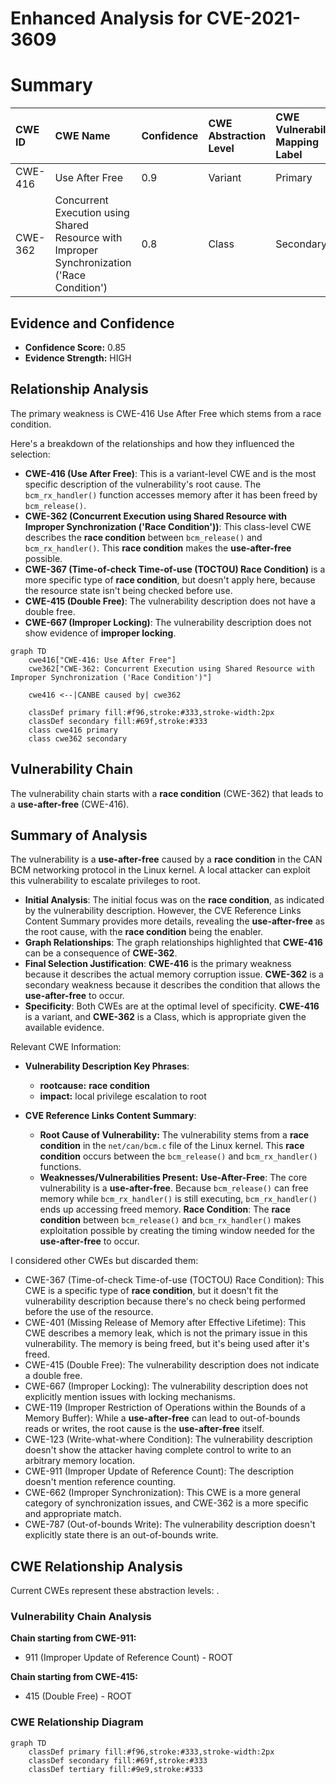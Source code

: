 # Enhanced Analysis for CVE-2021-3609

# Summary
| CWE ID  | CWE Name                                                                                                            | Confidence | CWE Abstraction Level | CWE Vulnerability Mapping Label | CWE-Vulnerability Mapping Notes |
| :-------- | :------------------------------------------------------------------------------------------------------------------ | :--------- | :---------------------- | :-------------------------------- | :-------------------------------- |
| CWE-416 | Use After Free                                                                                                    | 0.9        | Variant               | Primary                           | Allowed                         |
| CWE-362 | Concurrent Execution using Shared Resource with Improper Synchronization ('Race Condition')                                   | 0.8        | Class                   | Secondary                         | Allowed-with-Review             |

## Evidence and Confidence

*   **Confidence Score:** 0.85
*   **Evidence Strength:** HIGH

## Relationship Analysis
The primary weakness is CWE-416 Use After Free which stems from a race condition.

Here's a breakdown of the relationships and how they influenced the selection:

*   **CWE-416 (Use After Free)**: This is a variant-level CWE and is the most specific description of the vulnerability's root cause. The `bcm_rx_handler()` function accesses memory after it has been freed by `bcm_release()`.
*   **CWE-362 (Concurrent Execution using Shared Resource with Improper Synchronization ('Race Condition'))**: This class-level CWE describes the **race condition** between `bcm_release()` and `bcm_rx_handler()`. This **race condition** makes the **use-after-free** possible.
*   **CWE-367 (Time-of-check Time-of-use (TOCTOU) Race Condition)** is a more specific type of **race condition**, but doesn't apply here, because the resource state isn't being checked before use.
*   **CWE-415 (Double Free)**: The vulnerability description does not have a double free.
*   **CWE-667 (Improper Locking)**: The vulnerability description does not show evidence of **improper locking**.

```mermaid
graph TD
    cwe416["CWE-416: Use After Free"]
    cwe362["CWE-362: Concurrent Execution using Shared Resource with Improper Synchronization ('Race Condition')"]
    
    cwe416 <--|CANBE caused by| cwe362
    
    classDef primary fill:#f96,stroke:#333,stroke-width:2px
    classDef secondary fill:#69f,stroke:#333
    class cwe416 primary
    class cwe362 secondary
```

## Vulnerability Chain
The vulnerability chain starts with a **race condition** (CWE-362) that leads to a **use-after-free** (CWE-416).

## Summary of Analysis
The vulnerability is a **use-after-free** caused by a **race condition** in the CAN BCM networking protocol in the Linux kernel. A local attacker can exploit this vulnerability to escalate privileges to root.

*   **Initial Analysis**: The initial focus was on the **race condition**, as indicated by the vulnerability description. However, the CVE Reference Links Content Summary provides more details, revealing the **use-after-free** as the root cause, with the **race condition** being the enabler.
*   **Graph Relationships**: The graph relationships highlighted that **CWE-416** can be a consequence of **CWE-362**.
*   **Final Selection Justification**: **CWE-416** is the primary weakness because it describes the actual memory corruption issue. **CWE-362** is a secondary weakness because it describes the condition that allows the **use-after-free** to occur.
*   **Specificity**: Both CWEs are at the optimal level of specificity. **CWE-416** is a variant, and **CWE-362** is a Class, which is appropriate given the available evidence.

Relevant CWE Information:
*   **Vulnerability Description Key Phrases**:
    *   **rootcause:** **race condition**
    *   **impact:** local privilege escalation to root

*   **CVE Reference Links Content Summary**:
    *   **Root Cause of Vulnerability:** The vulnerability stems from a **race condition** in the `net/can/bcm.c` file of the Linux kernel. This **race condition** occurs between the `bcm_release()` and `bcm_rx_handler()` functions.
    *   **Weaknesses/Vulnerabilities Present:** **Use-After-Free**: The core vulnerability is a **use-after-free**. Because `bcm_release()` can free memory while `bcm_rx_handler()` is still executing, `bcm_rx_handler()` ends up accessing freed memory. **Race Condition**: The **race condition** between `bcm_release()` and `bcm_rx_handler()` makes exploitation possible by creating the timing window needed for the **use-after-free** to occur.

I considered other CWEs but discarded them:

*   CWE-367 (Time-of-check Time-of-use (TOCTOU) Race Condition): This CWE is a specific type of **race condition**, but it doesn't fit the vulnerability description because there's no check being performed before the use of the resource.
*   CWE-401 (Missing Release of Memory after Effective Lifetime): This CWE describes a memory leak, which is not the primary issue in this vulnerability. The memory is being freed, but it's being used after it's freed.
*   CWE-415 (Double Free): The vulnerability description does not indicate a double free.
*   CWE-667 (Improper Locking): The vulnerability description does not explicitly mention issues with locking mechanisms.
*   CWE-119 (Improper Restriction of Operations within the Bounds of a Memory Buffer): While a **use-after-free** can lead to out-of-bounds reads or writes, the root cause is the **use-after-free** itself.
*   CWE-123 (Write-what-where Condition): The vulnerability description doesn't show the attacker having complete control to write to an arbitrary memory location.
*   CWE-911 (Improper Update of Reference Count): The description doesn't mention reference counting.
*   CWE-662 (Improper Synchronization): This CWE is a more general category of synchronization issues, and CWE-362 is a more specific and appropriate match.
*   CWE-787 (Out-of-bounds Write): The vulnerability description doesn't explicitly state there is an out-of-bounds write.


## CWE Relationship Analysis

Current CWEs represent these abstraction levels: .


### Vulnerability Chain Analysis

**Chain starting from CWE-911:**
- 911 (Improper Update of Reference Count) - ROOT


**Chain starting from CWE-415:**
- 415 (Double Free) - ROOT



### CWE Relationship Diagram

```mermaid
graph TD
    classDef primary fill:#f96,stroke:#333,stroke-width:2px
    classDef secondary fill:#69f,stroke:#333
    classDef tertiary fill:#9e9,stroke:#333
```
